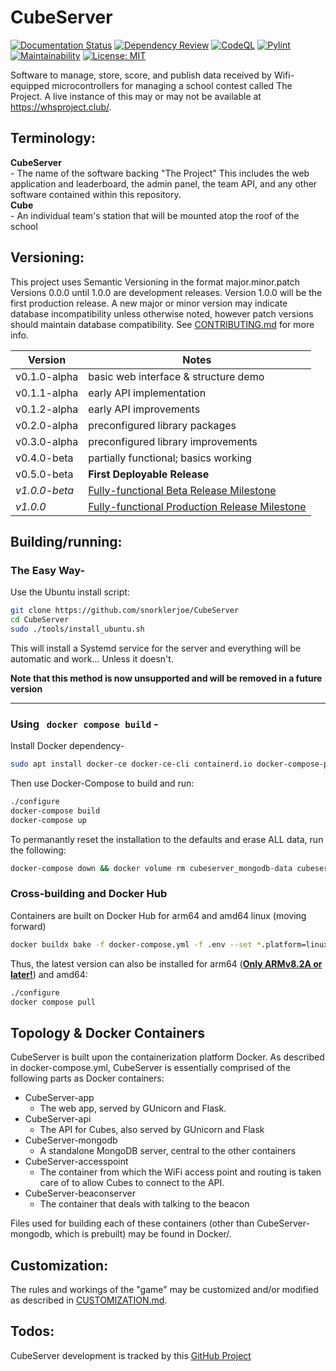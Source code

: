 # CubeServer
[![Documentation Status](https://readthedocs.org/projects/cubeserver/badge/?version=latest)](https://cubeserver.readthedocs.io/en/latest/?badge=latest)
[![Dependency Review](https://github.com/snorklerjoe/CubeServer/actions/workflows/dependency-review.yml/badge.svg)](https://github.com/snorklerjoe/CubeServer/actions/workflows/dependency-review.yml)
[![CodeQL](https://github.com/snorklerjoe/CubeServer/actions/workflows/codeql-analysis.yml/badge.svg)](https://github.com/snorklerjoe/CubeServer/actions/workflows/codeql-analysis.yml)
[![Pylint](https://github.com/snorklerjoe/CubeServer/actions/workflows/pylint.yml/badge.svg)](https://github.com/snorklerjoe/CubeServer/actions/workflows/pylint.yml)
[![Maintainability](https://api.codeclimate.com/v1/badges/0c7fad7ea7ff1a8380e0/maintainability)](https://codeclimate.com/github/snorklerjoe/CubeServer/maintainability)
[![License: MIT](https://img.shields.io/badge/License-MIT-yellow.svg)](https://opensource.org/licenses/MIT)

Software to manage, store, score, and publish data received by Wifi-equipped microcontrollers for managing a school contest called The Project.
A live instance of this may or may not be available at https://whsproject.club/.

## Terminology:
  **CubeServer**<br>
    - The name of the software backing "The Project"
    This includes the web application and leaderboard, the admin panel,
    the team API, and any other software contained within this repository.<br>
  **Cube**<br>
    - An individual team's station that will be mounted atop the roof of the school

## Versioning:
This project uses Semantic Versioning in the format major.minor.patch
Versions 0.0.0 until 1.0.0 are development releases.
Version 1.0.0 will be the first production release.
A new major or minor version may indicate database incompatibility unless otherwise noted, however patch versions should maintain database compatibility. See [CONTRIBUTING.md](./CONTRIBUTING.md) for more info.

| Version | Notes |
| ------- | ----- |
| v0.1.0-alpha | basic web interface & structure demo |
| v0.1.1-alpha | early API implementation |
| v0.1.2-alpha | early API improvements |
| v0.2.0-alpha | preconfigured library packages |
| v0.3.0-alpha | preconfigured library improvements |
| v0.4.0-beta  | partially functional; basics working |
| v0.5.0-beta  | **First Deployable Release** |
| _v1.0.0-beta_  | [Fully-functional Beta Release Milestone](https://github.com/snorklerjoe/CubeServer/milestone/2) |
| _v1.0.0_  | [Fully-functional Production Release Milestone](https://github.com/snorklerjoe/CubeServer/milestone/3) |

## Building/running:

### The Easy Way-
Use the Ubuntu install script:
```bash
git clone https://github.com/snorklerjoe/CubeServer
cd CubeServer
sudo ./tools/install_ubuntu.sh
```
This will install a Systemd service for the server and everything will be automatic and work... Unless it doesn't.

**Note that this method is now unsupported and will be removed in a future version**

--------------------------------------------------------------------------
### Using &nbsp; `docker compose build` -
Install Docker dependency-
```bash
sudo apt install docker-ce docker-ce-cli containerd.io docker-compose-plugin docker-compose
```
Then use Docker-Compose to build and run:
```bash
./configure
docker-compose build
docker-compose up
```

To permanantly reset the installation to the defaults and erase ALL data, run the following:
```bash
docker-compose down && docker volume rm cubeserver_mongodb-data cubeserver_api-ssl-cert cubeserver_flask-secret
```

### Cross-building and Docker Hub

Containers are built on Docker Hub for arm64 and amd64 linux (moving forward)

```bash
docker buildx bake -f docker-compose.yml -f .env --set *.platform=linux/arm64,linux/amd64
```

Thus, the latest version can also be installed for arm64 ([**Only ARMv8.2A or later!**](https://www.mongodb.com/docs/manual/administration/production-notes/#arm64)) and amd64:
```bash
./configure
docker compose pull
```

## Topology & Docker Containers
CubeServer is built upon the containerization platform Docker. As described in docker-compose.yml, CubeServer is essentially comprised of the following parts as Docker containers:
- CubeServer-app
  - The web app, served by GUnicorn and Flask.
- CubeServer-api
  - The API for Cubes, also served by GUnicorn and Flask
- CubeServer-mongodb
  - A standalone MongoDB server, central to the other containers
- CubeServer-accesspoint
  - The container from which the WiFi access point and routing is taken care of to allow Cubes to connect to the API.
- CubeServer-beaconserver
  - The container that deals with talking to the beacon

Files used for building each of these containers (other than CubeServer-mongodb, which is prebuilt) may be found in Docker/.

## Customization:
The rules and workings of the "game" may be customized and/or modified as described in [CUSTOMIZATION.md](./CUSTOMIZATION.md).

## Todos:
CubeServer development is tracked by this [GitHub Project](https://github.com/orgs/Windham-High-School/projects/1)
